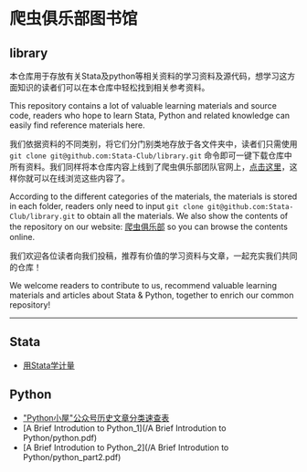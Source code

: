 # 爬虫俱乐部图书馆

## library

本仓库用于存放有关Stata及python等相关资料的学习资料及源代码，想学习这方面知识的读者们可以在本仓库中轻松找到相关参考资料。

This repository contains a lot of valuable learning materials and source code, readers who hope to learn Stata, Python and related knowledge can easily find reference materials here.

我们依据资料的不同类别，将它们分门别类地存放于各文件夹中，读者们只需使用`git clone git@github.com:Stata-Club/library.git` 命令即可一键下载仓库中所有资料。我们同样将本仓库内容上线到了爬虫俱乐部团队官网上，[点击这里](http://stata-club.github.io/)，这样你就可以在线浏览这些内容了。

According to the different categories of the materials, the materials is stored in each folder, readers only need to input `git clone git@github.com:Stata-Club/library.git` to obtain all the materials. We also show the contents of the repository on our website: [爬虫俱乐部](http://stata-club.github.io/) so you can browse the contents online.

我们欢迎各位读者向我们投稿，推荐有价值的学习资料与文章，一起充实我们共同的仓库！

We welcome readers to contribute to us, recommend valuable learning materials and articles about Stata & Python, together to enrich our common repository!

-----------------

## Stata

- [用Stata学计量](/.../)

## Python

- ["Python小屋"公众号历史文章分类速查表](/pythonhouse/index.html)
- [A Brief Introdution to Python_1](/A Brief Introdution to Python/python.pdf)
- [A Brief Introdution to Python_2](/A Brief Introdution to Python/python_part2.pdf)
